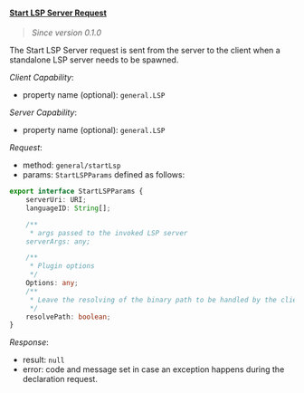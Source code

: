 #### <a href="#start_lsp" name="start_lsp" class="anchor">Start LSP Server Request</a>

> *Since version 0.1.0*

The Start LSP Server request is sent from the server to the client when a standalone LSP server needs to be spawned.

_Client Capability_:
* property name (optional): `general.LSP`

_Server Capability_:
* property name (optional): `general.LSP`


_Request_:
* method: `general/startLsp`
* params: `StartLSPParams` defined as follows:

<div class="anchorHolder"><a href="#StartLSPParams" name="StartLSPParams" class="linkableAnchor"></a></div>

```typescript
export interface StartLSPParams {
    serverUri: URI;
    languageID: String[];

    /**
     * args passed to the invoked LSP server
    serverArgs: any;

    /**
     * Plugin options
     */
    Options: any;
    /**
     * Leave the resolving of the binary path to be handled by the client
     */
    resolvePath: boolean;
}
```

_Response_:
* result: `null`
* error: code and message set in case an exception happens during the declaration request.
